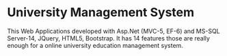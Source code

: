 # University Management System
This Web Applications developed with Asp.Net (MVC-5, EF-6) and MS-SQL Server-14, JQuery, HTML5, Bootstrap.
It has 14 features those are really enough for a online university education management system.
